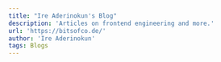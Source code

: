 ```yaml
---
title: "Ire Aderinokun's Blog"
description: 'Articles on frontend engineering and more.'
url: 'https://bitsofco.de/'
author: 'Ire Aderinokun'
tags: Blogs
---
```

